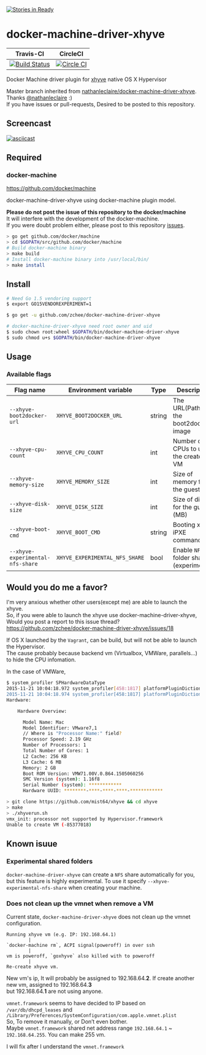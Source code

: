 [![Stories in Ready](https://badge.waffle.io/zchee/docker-machine-driver-xhyve.png?label=ready&title=Ready)](https://waffle.io/zchee/docker-machine-driver-xhyve)
# docker-machine-driver-xhyve

| Travis-CI | CircleCI |
|:---------:|:---------:|
| [![Build Status](https://travis-ci.org/zchee/docker-machine-driver-xhyve.svg?branch=master)](https://travis-ci.org/zchee/docker-machine-driver-xhyve) | [![Circle CI](https://circleci.com/gh/zchee/docker-machine-driver-xhyve/tree/master.svg?style=svg)](https://circleci.com/gh/zchee/docker-machine-driver-xhyve/tree/master) |

Docker Machine driver plugin for [xhyve](https://github.com/mist64/xhyve) native OS X Hypervisor

Master branch inherited from [nathanleclaire/docker-machine-driver-xhyve](https://github.com/nathanleclaire/docker-machine-driver-xhyve). Thanks [@nathanleclaire](https://github.com/nathanleclaire) :)  
If you have issues or pull-requests, Desired to be posted to this repository.


## Screencast
[![asciicast](imgs/launch.png)](https://asciinema.org/a/29930)


## Required

### docker-machine
https://github.com/docker/machine

docker-machine-driver-xhyve using docker-machine plugin model.

**Please do not post the issue of this repository to the docker/machine**  
It will interfere with the development of the docker-machine.  
If you were doubt problem either, please post to this repository [issues](https://github.com/zchee/docker-machine-driver-xhyve/issues).

```bash
> go get github.com/docker/machine
> cd $GOPATH/src/github.com/docker/machine
# Build docker-machine binary
> make build
# Install docker-machine binary into /usr/local/bin/
> make install
```

## Install

```bash
# Need Go 1.5 vendoring support
$ export GO15VENDOREXPERIMENT=1

$ go get -u github.com/zchee/docker-machine-driver-xhyve

# docker-machine-driver-xhyve need root owner and uid
$ sudo chown root:wheel $GOPATH/bin/docker-machine-driver-xhyve
$ sudo chmod u+s $GOPATH/bin/docker-machine-driver-xhyve
```

## Usage

### Available flags

| Flag name                        | Environment variable            | Type   | Description                              | Default                                                  |
|----------------------------------|--------------------------------|--------|------------------------------------------|----------------------------------------------------------|
| `--xhyve-boot2docker-url`        | `XHYVE_BOOT2DOCKER_URL`        | string | The URL(Path) of the boot2docker image   | `$HOME/.docker/machine/cache/boot2docker.iso`            |
| `--xhyve-cpu-count`              | `XHYVE_CPU_COUNT`              | int    | Number of CPUs to use the create the VM  | `1`                                                      |
| `--xhyve-memory-size`            | `XHYVE_MEMORY_SIZE`            | int    | Size of memory for the guest             | `1024`                                                   |
| `--xhyve-disk-size`              | `XHYVE_DISK_SIZE`              | int    | Size of disk for the guest (MB)          | `20000`                                                  |
| `--xhyve-boot-cmd`               | `XHYVE_BOOT_CMD`               | string | Booting xhyve iPXE commands              | See [boot2docker/boot2docker/doc/AUTOMATED_SCRIPT.md][1] |
| `--xhyve-experimental-nfs-share` | `XHYVE_EXPERIMENTAL_NFS_SHARE` | bool   | Enable `NFS` folder share (experimental) | `false`                                                  |

## Would you do me a favor?
I'm very anxious whether other users(except me) are able to launch the xhyve.  
So, if you were able to launch the xhyve use docker-machine-driver-xhyve, Would you post a report to this issue thread?
https://github.com/zchee/docker-machine-driver-xhyve/issues/18

If OS X launched by the `Vagrant`, can be build, but will not be able to launch the Hypervisor.  
The cause probably because backend vm (Virtualbox, VMWare, parallels...) to hide the CPU infomation.

In the case of VMWare,
```bash
$ system_profiler SPHardwareDataType
2015-11-21 10:04:18.972 system_profiler[458:1817] platformPluginDictionary: Can't get X86PlatformPlugin, return value 0
2015-11-21 10:04:18.974 system_profiler[458:1817] platformPluginDictionary: Can't get X86PlatformPlugin, return value 0
Hardware:

    Hardware Overview:

      Model Name: Mac
      Model Identifier: VMware7,1
      // Where is "Processor Name:" field?
      Processor Speed: 2.19 GHz
      Number of Processors: 1
      Total Number of Cores: 1
      L2 Cache: 256 KB
      L3 Cache: 6 MB
      Memory: 2 GB
      Boot ROM Version: VMW71.00V.0.B64.1505060256
      SMC Version (system): 1.16f8
      Serial Number (system): ************
      Hardware UUID: ********-****-****-****-************

> git clone https://github.com/mist64/xhyve && cd xhyve
> make
> ./xhyverun.sh
vmx_init: processor not supported by Hypervisor.framework
Unable to create VM (-85377018)
```


## Known isuue

### Experimental shared folders
`docker-machine-driver-xhyve` can create a `NFS` share automatically for you, but this feature
is highly experimental. To use it specify `--xhyve-experimental-nfs-share` when creating your
machine.

### Does not clean up the vmnet when remove a VM
Current state, `docker-machine-driver-xhyve` does not clean up the vmnet configuration.  

```
Running xhyve vm (e.g. IP: 192.168.64.1)
        |
`docker-machine rm`, ACPI signal(poweroff) in over ssh
        |
vm is poweroff, `goxhyve` also killed with to poweroff
        |
Re-create xhyve vm.
```
New vm's ip, It will probably be assigned to 192.168.64.**2**. If create another new vm, assigned to 192.168.64.**3**  
but 192.168.64.**1** are not using anyone.

`vmnet.framework` seems to have decided to IP based on `/var/db/dhcpd_leases` and `/Library/Preferences/SystemConfiguration/com.apple.vmnet.plist`  
So, To remove it manually, or Don’t even bother.  
Maybe `vmnet.framework` shared net address range `192.168.64.1` ~ `192.168.64.255`. You can make 255 vm.

I will fix after I understand the `vmnet.framework`


[1]: https://github.com/boot2docker/boot2docker/blob/master/doc/AUTOMATED_SCRIPT.md#extracting-boot-parameters
